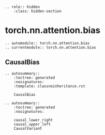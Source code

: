 ```{eval-rst}
.. role:: hidden
    :class: hidden-section
```
# torch.nn.attention.bias

```{eval-rst}
.. automodule:: torch.nn.attention.bias
.. currentmodule:: torch.nn.attention.bias
```

## CausalBias

```{eval-rst}
.. autosummary::
    :toctree: generated
    :nosignatures:
    :template: classnoinheritance.rst

    CausalBias
```
```{eval-rst}
.. autosummary::
    :toctree: generated
    :nosignatures:

    causal_lower_right
    causal_upper_left
    CausalVariant
```
